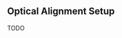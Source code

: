 <!-- Remember there's a lot of optics stuff you got good at, like how to focus a spot inside the fridge using only optics outside the fridge. How you used the xyz stage on the fiber for that, and the xy or the mirror. How you defocused the laser to see the detector when you were using the narroband filter.  -->

## Optical Alignment Setup

<span class=orange markdown>TODO</span>
